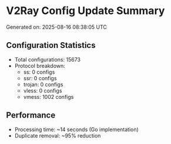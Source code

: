 # V2Ray Config Update Summary
Generated on: 2025-08-16 08:38:05 UTC

## Configuration Statistics
- Total configurations: 15673
- Protocol breakdown:
  - ss: 0 configs
  - ssr: 0 configs
  - trojan: 0 configs
  - vless: 0 configs
  - vmess: 1002 configs

## Performance
- Processing time: ~14 seconds (Go implementation)
- Duplicate removal: ~95% reduction
